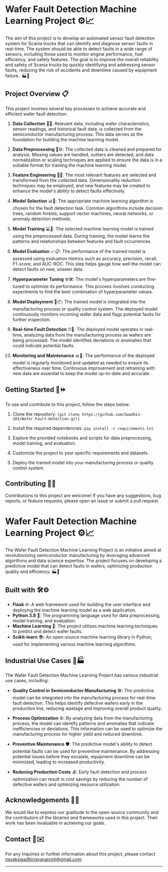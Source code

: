

# Wafer Fault Detection Machine Learning Project :gear::chart_with_upwards_trend:

The aim of this project is to develop an automated sensor fault detection system for Scania trucks that can identify and diagnose sensor faults in real-time. The system should be able to detect faults in a wide range of sensors, including those used to monitor engine performance, fuel efficiency, and safety features. The goal is to improve the overall reliability and safety of Scania trucks by quickly identifying and addressing sensor faults, reducing the risk of accidents and downtime caused by equipment failure.. :factory::rocket:

## Project Overview :clipboard:

This project involves several key processes to achieve accurate and efficient wafer fault detection:

1. **Data Collection** :file_folder::mag_right:: Relevant data, including wafer characteristics, sensor readings, and historical fault data, is collected from the semiconductor manufacturing process. This data serves as the foundation for building the machine learning model.

2. **Data Preprocessing** :wrench::gear:: The collected data is cleaned and prepared for analysis. Missing values are handled, outliers are detected, and data normalization or scaling techniques are applied to ensure the data is in a suitable format for training the machine learning model.

3. **Feature Engineering** :toolbox::hammer:: The most relevant features are selected and transformed from the collected data. Dimensionality reduction techniques may be employed, and new features may be created to enhance the model's ability to detect faults effectively.

4. **Model Selection** :bar_chart::1234:: The appropriate machine learning algorithm is chosen for the fault detection task. Common algorithms include decision trees, random forests, support vector machines, neural networks, or anomaly detection methods.

5. **Model Training** :computer::brain:: The selected machine learning model is trained using the preprocessed data. During training, the model learns the patterns and relationships between features and fault occurrences.

6. **Model Evaluation** :chart_with_upwards_trend::clipboard:: The performance of the trained model is assessed using evaluation metrics such as accuracy, precision, recall, F1-score, and AUC-ROC. This step helps gauge how well the model can detect faults on new, unseen data.

7. **Hyperparameter Tuning** :gear::hammer_and_wrench:: The model's hyperparameters are fine-tuned to optimize its performance. This process involves conducting experiments to find the best combination of hyperparameter values.

8. **Model Deployment** :rocket::package:: The trained model is integrated into the manufacturing process or quality control system. The deployed model continuously monitors incoming wafer data and flags potential faults for further inspection.

9. **Real-time Fault Detection** :alarm_clock::crystal_ball:: The deployed model operates in real-time, analyzing data from the manufacturing process as wafers are being processed. The model identifies deviations or anomalies that could indicate potential faults.

10. **Monitoring and Maintenance** :bar_chart::wrench:: The performance of the deployed model is regularly monitored and updated as needed to ensure its effectiveness over time. Continuous improvement and retraining with new data are essential to keep the model up-to-date and accurate.

## Getting Started :rocket::fast_forward:

To use and contribute to this project, follow the steps below:

1. Clone the repository: `[git clone https://github.com/Swadhin-203/Wafer-Fault-Detection.git]`

2. Install the required dependencies: `pip install -r requirements.txt`

3. Explore the provided notebooks and scripts for data preprocessing, model training, and evaluation.

4. Customize the project to your specific requirements and datasets.

5. Deploy the trained model into your manufacturing process or quality control system.

## Contributing :raised_hands::construction_worker:

Contributions to this project are welcome! If you have any suggestions, bug reports, or feature requests, please open an issue or submit a pull request.

# Wafer Fault Detection Machine Learning Project :gear::chart_with_upwards_trend:

The Wafer Fault Detection Machine Learning Project is an initiative aimed at revolutionizing semiconductor manufacturing by leveraging advanced algorithms and data science expertise. The project focuses on developing a predictive model that can detect faults in wafers, optimizing production quality and efficiency. :factory::rocket:

## Built with :hammer_and_wrench::gear:

- **Flask** 🌐: A web framework used for building the user interface and deploying the machine learning model as a web application.
- **Python 3.8** 🐍: The programming language used for data preprocessing, model training, and evaluation.
- **Machine Learning** 🧠: The project utilizes machine learning techniques to predict and detect wafer faults.
- **Scikit-learn** 📚: An open-source machine learning library in Python, used for implementing various machine learning algorithms.

## Industrial Use Cases :office::factory:

The Wafer Fault Detection Machine Learning Project has various industrial use cases, including:

- **Quality Control in Semiconductor Manufacturing** 🛠️: The predictive model can be integrated into the manufacturing process for real-time fault detection. This helps identify defective wafers early in the production line, reducing wastage and improving overall product quality.

- **Process Optimization** ⚙️: By analyzing data from the manufacturing process, the model can identify patterns and anomalies that indicate inefficiencies or deviations. This information can be used to optimize the manufacturing process for higher yield and reduced downtime.

- **Preventive Maintenance** 🛡️: The predictive model's ability to detect potential faults can be used for preventive maintenance. By addressing potential issues before they escalate, equipment downtime can be minimized, leading to increased productivity.

- **Reducing Production Costs** 💰: Early fault detection and process optimization can result in cost savings by reducing the number of defective wafers and optimizing resource utilization.

## Acknowledgements :clap::pray:

We would like to express our gratitude to the open-source community and the contributors of the libraries and frameworks used in this project. Their work has been invaluable in achieving our goals.

## Contact :email::envelope:

For any inquiries or further information about this project, please contact [nayakswadhingyanajyoti@gmail.com](mailto:nayakswadhingyanajyoti@gmail.com).

---
